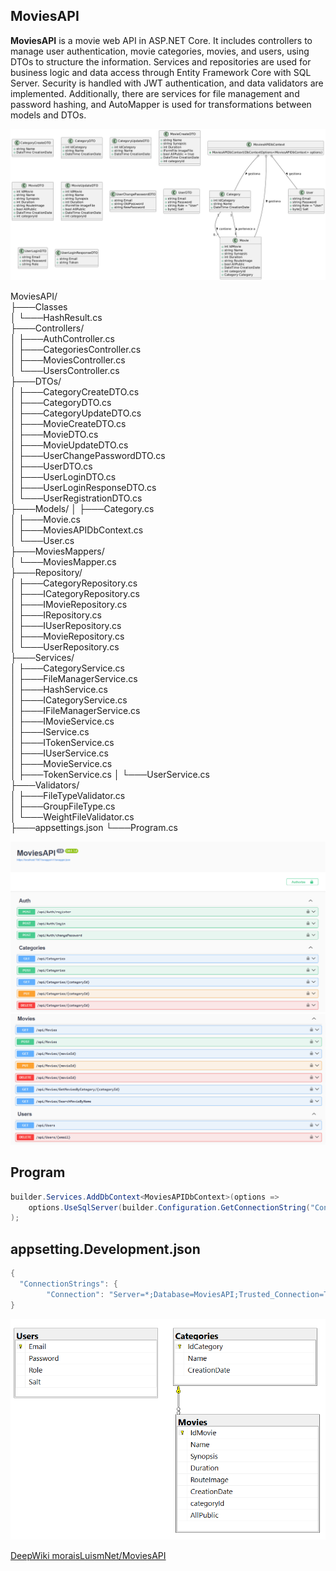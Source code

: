 ## MoviesAPI

**MoviesAPI** is a movie web API in ASP.NET Core. It includes controllers to manage user authentication, movie categories, movies, and users, using DTOs to structure the information. Services and repositories are used for business logic and data access through Entity Framework Core with SQL Server. Security is handled with JWT authentication, and data validators are implemented. Additionally, there are services for file management and password hashing, and AutoMapper is used for transformations between models and DTOs.

![MoviesAPI](img/UML.png)

MoviesAPI/  
├───Classes  
│   └───HashResult.cs    
├───Controllers/  
│   ├───AuthController.cs    
│   ├───CategoriesController.cs    
│   ├───MoviesController.cs    
│   └───UsersController.cs    
├───DTOs/  
│   ├───CategoryCreateDTO.cs  
│   ├───CategoryDTO.cs    
│   ├───CategoryUpdateDTO.cs    
│   ├───MovieCreateDTO.cs    
│   ├───MovieDTO.cs    
│   ├───MovieUpdateDTO.cs    
│   ├───UserChangePasswordDTO.cs    
│   ├───UserDTO.cs    
│   ├───UserLoginDTO.cs  
│   ├───UserLoginResponseDTO.cs  
│   └───UserRegistrationDTO.cs  
├───Models/
│   ├───Category.cs  
│   ├───Movie.cs  
│   ├───MoviesAPIDbContext.cs  
│   └───User.cs  
├───MoviesMappers/  
│   └───MoviesMapper.cs  
├───Repository/  
│   ├───CategoryRepository.cs  
│   ├───ICategoryRepository.cs  
│   ├───IMovieRepository.cs  
│   ├───IRepository.cs  
│   ├───IUserRepository.cs  
│   ├───MovieRepository.cs  
│   └───UserRepository.cs  
├───Services/  
│   ├───CategoryService.cs  
│   ├───FileManagerService.cs  
│   ├───HashService.cs  
│   ├───ICategoryService.cs  
│   ├───IFileManagerService.cs  
│   ├───IMovieService.cs  
│   ├───IService.cs  
│   ├───ITokenService.cs  
│   ├───IUserService.cs  
│   ├───MovieService.cs  
│   ├───TokenService.cs 
│   └───UserService.cs  
├───Validators/  
│   ├───FileTypeValidator.cs  
│   ├───GroupFileType.cs  
│   └───WeightFileValidator.cs  
├───appsettings.json
└───Program.cs

![MoviesAPI](img/1.png)
![MoviesAPI](img/2.png)

## Program
```cs
builder.Services.AddDbContext<MoviesAPIDbContext>(options =>
    options.UseSqlServer(builder.Configuration.GetConnectionString("Connection"))
);
``` 

## appsetting.Development.json
```cs
{
  "ConnectionStrings": {
        "Connection": "Server=*;Database=MoviesAPI;Trusted_Connection=True;TrustServerCertificate=True;MultipleActiveResultSets=True"
}
``` 

![MoviesAPI](img/DB.png)

[DeepWiki moraisLuismNet/MoviesAPI](https://deepwiki.com/moraisLuismNet/MoviesAPI)
